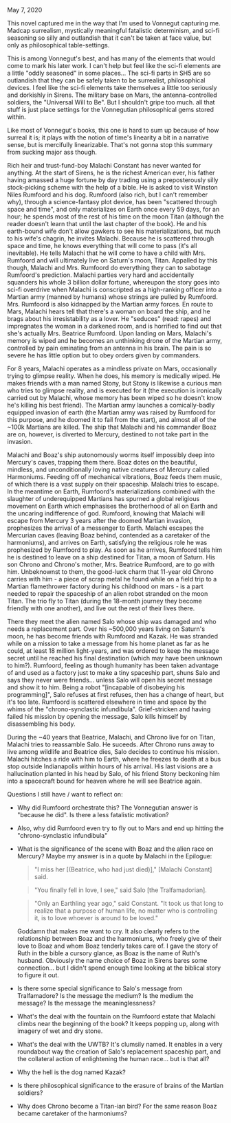 May 7, 2020

This novel captured me in the way that I'm used to Vonnegut capturing me. Madcap surrealism, mystically meaningful fatalistic determinism, and sci-fi seasoning so silly and outlandish that it can't be taken at face value, but only as philosophical table-settings.

This is among Vonnegut's best, and has many of the elements that would come to mark his later work. I can't help but feel like the sci-fi elements are a little "oddly seasoned" in some places... The sci-fi parts in SH5 are so outlandish that they can be safely taken to be surrealist, philosophical devices. I feel like the sci-fi elements take themselves a little too seriously and dorkishly in Sirens. The military base on Mars, the antenna-controlled soldiers, the "Universal Will to Be". But I shouldn't gripe too much. all that stuff is just place settings for the Vonnegutian philosophical gems stored within.

Like most of Vonnegut's books, this one is hard to sum up because of how surreal it is; it plays with the notion of time's linearity a bit in a narrative sense, but is mercifully linearizable. That's not gonna stop this summary from sucking major ass though.


Rich heir and trust-fund-boy Malachi Constant has never wanted for anything. At the start of Sirens, he is the richest American ever, his father having amassed a huge fortune by day trading using a preposterously silly stock-picking scheme with the help of a bible. He is asked to visit Winston Niles Rumfoord and his dog. Rumfoord (also rich, but I can't remember why), through a science-fantasy plot device, has been "scattered through space and time", and only materializes on Earth once every 59 days, for an hour; he spends most of the rest of his time on the moon Titan (although the reader doesn't learn that until the last chapter of the book). He and his earth-bound wife don't allow gawkers to see his materializations, but much to his wife's chagrin, he invites Malachi. Because he is scattered through space and time, he knows everything that will come to pass (it's all inevitable). He tells Malachi that he will come to have a child with Mrs. Rumfoord and will ultimately live on Saturn's moon, Titan. Appalled by this though, Malachi and Mrs. Rumfoord do everything they can to sabotage Rumfoord's prediction. Malachi parties very hard and accidentally squanders his whole 3 billion dollar fortune, whereupon the story goes into sci-fi overdrive when Malachi is conscripted as a high-ranking officer into a Martian army (manned by humans) whose strings are pulled by Rumfoord. Mrs. Rumfoord is also kidnapped by the Martian army forces. En route to Mars, Malachi hears tell that there's a woman on board the ship, and he brags about his irresistability as a lover. He "seduces" (read: rapes) and impregnates the woman in a darkened room, and is horrified to find out that she's actually Mrs. Beatrice Rumfoord. Upon landing on Mars, Malachi's memory is wiped and he becomes an unthinking drone of the Martian army, controlled by pain eminating from an antenna in his brain. The pain is so severe he has little option but to obey orders given by commanders.

For 8 years, Malachi operates as a mindless private on Mars, occasionally trying to glimpse reality. When he does, his memory is medically wiped. He makes friends with a man named Stony, but Stony is likewise a curious man who tries to glimpse reality, and is executed for it (the execution is ironically carried out by Malachi, whose memory has been wiped so he doesn't know he's killing his best friend). The Martian army launches a comically-badly equipped invasion of earth (the Martian army was raised by Rumfoord for this purpose, and he doomed it to fail from the start), and almost all of the ~100k Martians are killed. The ship that Malachi and his commander Boaz are on, however, is diverted to Mercury, destined to not take part in the invasion.

Malachi and Boaz's ship autonomously worms itself impossibly deep into Mercury's caves, trapping them there. Boaz dotes on the beautiful, mindless, and unconditionally loving native creatures of Mercury called Harmoniums. Feeding off of mechanical vibrations, Boaz feeds them music, of which there is a vast supply on their spaceship. Malachi tries to escape. In the meantime on Earth, Rumfoord's materializations combined with the slaughter of underequipped Martians has spurned a global religious movement on Earth which emphasises the brotherhood of all on Earth and the uncaring indifference of god. Rumfoord, knowing that Malachi will escape from Mercury 3 years after the doomed Martian invasion, prophesizes the arrival of a messenger to Earth. Malachi escapes the Mercurian caves (leaving Boaz behind, contended as a caretaker of the harmoniums), and arrives on Earth, satisfying the religious role he was prophesized by Rumfoord to play. As soon as he arrives, Rumfoord tells him he is destined to leave on a ship destined for Titan, a moon of Saturn. His son Chrono and Chrono's mother, Mrs. Beatrice Rumfoord, are to go with him. Unbeknownst to them, the good-luck charm that 11-year old Chrono carries with him - a piece of scrap metal he found while on a field trip to a Martian flamethrower factory during his childhood on mars - is a part needed to repair the spaceship of an alien robot stranded on the moon Titan. The trio fly to Titan (during the 18-month journey they become friendly with one another), and live out the rest of their lives there.

There they meet the alien named Salo whose ship was damaged and who needs a replacement part. Over his ~500,000 years living on Saturn's moon, he has become friends with Rumfoord and Kazak. He was stranded while on a mission to take a message from his home planet as far as he could, at least 18 million light-years, and was ordered to keep the message secret until he reached his final destination (which may have been unknown to him?). Rumfoord, feeling as though humanity has been taken advantage of and used as a factory just to make a tiny spaceship part, shuns Salo and says they never were friends... unless Salo will open his secret message and show it to him. Being a robot "[incapable of disobeying his programming]", Salo refuses at first refuses, then has a change of heart, but it's too late. Rumfoord is scattered elsewhere in time and space by the whims of the "chrono-synclastic infundibula". Grief-stricken and having failed his mission by opening the message, Salo kills himself by disassembling his body.

During the ~40 years that Beatrice, Malachi, and Chrono live for on Titan, Malachi tries to reassamble Salo. He suceeds. After Chrono runs away to live among wildlife and Beatrice dies, Salo decides to continue his mission. Malachi hitches a ride with him to Earth, where he freezes to death at a bus stop outside Indianapolis within hours of his arrival. His last visions are a hallucination planted in his head by Salo, of his friend Stony beckoning him into a spacecraft bound for heaven where he will see Beatrice again.



Questions I still have / want to reflect on:

  * Why did Rumfoord orchestrate this? The Vonnegutian answer is "because he did". Is there a less fatalistic motivation?

  * Also, why did Rumfoord even try to fly out to Mars and end up hitting the "chrono-synclastic infundibula"

  * What is the significance of the scene with Boaz and the alien race on Mercury? Maybe my answer is in a quote by Malachi in the Epilogue:

    > "I miss her [(Beatrice, who had just died)]," [Malachi Constant] said.

    > "You finally fell in love, I see," said Salo [the Tralfamadorian].

    > "Only an Earthling year ago," said Constant. "It took us that long to realize that a purpose of human life, no matter who is controlling it, is to love whoever is around to be loved."

    Goddamn that makes me want to cry. It also clearly refers to the relationship between Boaz and the harmoniums, who freely give of their love to Boaz and whom Boaz tenderly takes care of. I gave the story of Ruth in the bible a cursory glance, as Boaz is the name of Ruth's husband. Obviously the name choice of Boaz in Sirens bares some connection... but I didn't spend enough time looking at the biblical story to figure it out.

  * Is there some special significance to Salo's message from Tralfamadore? Is the message the medium? Is the medium the message? Is the message the meaninglessness?

  * What's the deal with the fountain on the Rumfoord estate that Malachi climbs near the beginning of the book? It keeps popping up, along with imagery of wet and dry stone.

  * What's the deal with the UWTB? It's clumsily named. It enables in a very roundabout way the creation of Salo's replacement spaceship part, and the collateral action of enlightening the human race... but is that all?

  * Why the hell is the dog named Kazak?

  * Is there philosophical significance to the erasure of brains of the Martian soldiers?

  * Why does Chrono become a Titan-ian bird? For the same reason Boaz became caretaker of the harmoniums?
